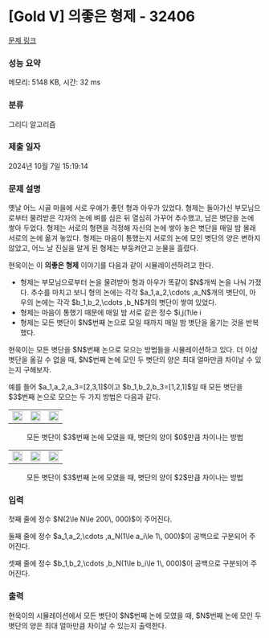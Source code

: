 # [Gold V] 의좋은 형제 - 32406 

[문제 링크](https://www.acmicpc.net/problem/32406) 

### 성능 요약

메모리: 5148 KB, 시간: 32 ms

### 분류

그리디 알고리즘

### 제출 일자

2024년 10월 7일 15:19:14

### 문제 설명

<p>옛날 어느 시골 마을에 서로 우애가 좋던 형과 아우가 있었다. 형제는 돌아가신 부모님으로부터 물려받은 각자의 논에 벼를 심은 뒤 열심히 가꾸어 추수했고, 남은 볏단을 논에 쌓아 두었다. 형제는 서로의 형편을 걱정해 자신의 논에 쌓아 놓은 볏단을 매일 밤 몰래 서로의 논에 옮겨 놓았다. 형제는 마음이 통했는지 서로의 논에 모인 볏단의 양은 변하지 않았고, 어느 날 진실을 알게 된 형제는 부둥켜안고 눈물을 흘렸다.</p>

<p>현욱이는 이 <strong>의좋은 형제</strong> 이야기를 다음과 같이 시뮬레이션하려고 한다.</p>

<ul>
	<li>형제는 부모님으로부터 논을 물려받아 형과 아우가 똑같이 $N$개씩 논을 나눠 가졌다. 추수를 마치고 보니 형의 논에는 각각 $a_1,a_2,\cdots ,a_N$개의 볏단이, 아우의 논에는 각각 $b_1,b_2,\cdots ,b_N$개의 볏단이 쌓여 있었다.</li>
	<li>형제는 마음이 통했기 때문에 매일 밤 서로 같은 정수 $i,j(1\le i<j\le N)$를 정해서 자신의 $i$번째 논의 볏단을 상대의 $j$번째 논에 옮겨 놓았다. 볏단을 옮기기 전에 형제의 $i,j$번째 논에는 아직 볏단이 쌓여 있어야 한다.</li>
	<li>형제는 모든 볏단이 $N$번째 논으로 모일 때까지 매일 밤 볏단을 옮기는 것을 반복했다.</li>
</ul>

<p>현욱이는 모든 볏단을 $N$번째 논으로 모으는 방법들을 시뮬레이션하고 있다. 더 이상 볏단을 옮길 수 없을 때, $N$번째 논에 모인 두 볏단의 양은 최대 얼마만큼 차이날 수 있는지 구해보자.</p>

<p>예를 들어 $a_1,a_2,a_3=[2,3,1]$이고 $b_1,b_2,b_3=[1,2,1]$일 때 모든 볏단을 $3$번째 논으로 모으는 두 가지 방법은 다음과 같다.</p>

<table align="center" border="0" cellpadding="1" cellspacing="1" class="table table-bordered" style="max-width: 800px; width:100%" summary="모든 볏단이 3번째 논에 모였을 때, 볏단의 양이 0만큼 차이나는 방법">
	<tbody>
		<tr>
			<td style="text-align: center;"><img alt="" src="" style="height: auto; width: 100%;"></td>
			<td style="text-align: center;"><img alt="" src="" style="height: auto; width: 100%;"></td>
			<td style="text-align: center;"><img alt="" src="" style="height: auto; width: 100%;"></td>
		</tr>
	</tbody>
</table>

<p style="text-align: center;">모든 볏단이 $3$번째 논에 모였을 때, 볏단의 양이 $0$만큼 차이나는 방법</p>

<table align="center" border="0" cellpadding="1" cellspacing="1" class="table table-bordered" style="max-width: 800px; width:100%" summary="모든 볏단이  3번째 논에 모였을 때, 볏단의 양이  2만큼 차이나는 방법">
	<tbody>
		<tr>
			<td><img alt="" src="" style="height: auto; width: 100%;"></td>
			<td><img alt="" src="" style="height: auto; width: 100%;"></td>
			<td><img alt="" src="" style="height: auto; width: 100%;"></td>
		</tr>
	</tbody>
</table>

<p style="text-align: center;">모든 볏단이 $3$번째 논에 모였을 때, 볏단의 양이 $2$만큼 차이나는 방법</p>

### 입력 

 <p>첫째 줄에 정수 $N(2\le N\le 200\, 000)$이 주어진다.</p>

<p>둘째 줄에 정수 $a_1,a_2,\cdots ,a_N(1\le a_i\le 1\, 000)$이 공백으로 구분되어 주어진다.</p>

<p>셋째 줄에 정수 $b_1,b_2,\cdots ,b_N(1\le b_i\le 1\, 000)$이 공백으로 구분되어 주어진다.</p>

### 출력 

 <p>현욱이의 시뮬레이션에서 모든 볏단이 $N$번째 논에 모였을 때, $N$번째 논에 모인 두 볏단의 양은 최대 얼마만큼 차이날 수 있는지 출력한다.</p>

